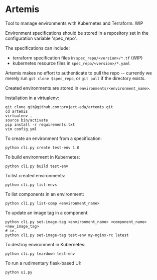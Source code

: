 # Artemis
Tool to manage environments with Kubernetes and Terraform. WIP

Environment specifications should be stored in a repository set in the configuration variable 'spec_repo'.

The specifications can include:
- terraform specification files in ```spec_repo/<version>/*.tf``` (WIP)
- kubernetes resource files in ```spec_repo/<version>/*.yaml```

Artemis makes no effort to authenticate to pull the repo -- currently we merely run ```git clone $spec_repo```, or ```git pull``` if the directory exists.


Created environments are stored in ```environments/<environment_name>```.

Installation in a virtualenv:
```
git clone git@github.com:project-ada/artemis.git
cd artemis
virtualenv .
source bin/activate
pip install -r requirements.txt
vim config.yml
```

To create an environment from a specification:
```
python cli.py create test-env 1.0
```

To build environment in Kubernetes:
```
python cli.py build test-env
```

To list created environments:
```
python cli.py list-envs
```

To list components in an environment:
```
python cli.py list-comp <environment_name>
```

To update an image tag in a component:
```
python cli.py set-image-tag <environment_name> <component_name> <new_image_tag>
# ie.
python cli.py set-image-tag test-env my-nginx-rc latest
```

To destroy environment in Kubernetes:
```
python cli.py teardown test-env
```

To run a rudimentary flask-based UI:
```
python ui.py
```
